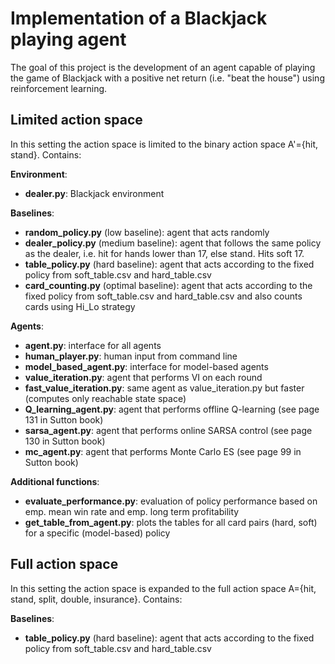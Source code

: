 # Implementation of a Blackjack playing agent
The goal of this project is the development of an agent capable of playing the game of Blackjack with a positive net return (i.e. "beat the house") using reinforcement learning.
## Limited action space
In this setting the action space is limited to the binary action space A'={hit, stand}.
Contains:

**Environment**:
- **dealer.py**: Blackjack environment

**Baselines**:
- **random_policy.py** (low baseline): agent that acts randomly
- **dealer_policy.py** (medium baseline): agent that follows the same policy as the dealer, i.e. hit for hands lower than 17, else stand. Hits soft 17.
- **table_policy.py** (hard baseline): agent that acts according to the fixed policy from soft_table.csv and hard_table.csv
- **card_counting.py** (optimal baseline): agent that acts according to the fixed policy from soft_table.csv and hard_table.csv and also counts cards using Hi_Lo strategy

**Agents**:
- **agent.py**: interface for all agents
- **human_player.py**: human input from command line
- **model_based_agent.py**: interface for model-based agents
- **value_iteration.py**: agent that performs VI on each round
- **fast_value_iteration.py**: same agent as value_iteration.py but faster (computes only reachable state space)
- **Q_learning_agent.py**: agent that performs offline Q-learning (see page 131 in Sutton book) 
- **sarsa_agent.py**: agent that performs online SARSA control (see page 130 in Sutton book) 
- **mc_agent.py**: agent that performs Monte Carlo ES (see page 99 in Sutton book)

**Additional functions**:
- **evaluate_performance.py**: evaluation of policy performance based on emp. mean win rate and emp. long term profitability
- **get_table_from_agent.py**: plots the tables for all card pairs (hard, soft) for a specific (model-based) policy


## Full action space
In this setting the action space is expanded to the full action space A={hit, stand, split, double, insurance}.
Contains:

**Baselines**:
- **table_policy.py** (hard baseline): agent that acts according to the fixed policy from soft_table.csv and hard_table.csv